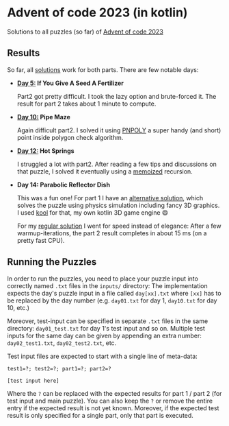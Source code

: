 # Advent of code 2023 (in kotlin)

Solutions to all puzzles (so  far) of [Advent of code 2023](https://adventofcode.com/2023/)

## Results

So far, all [solutions](src/main/kotlin) work for both parts. There are few notable days:

- **[Day 5:](src/main/kotlin/day05/Day05.kt) If You Give A Seed A Fertilizer**
  
  Part2 got pretty difficult. I took the lazy option and brute-forced it.
  The result for part 2 takes about 1 minute to compute.


- **[Day 10:](src/main/kotlin/day10/Day10.kt) Pipe Maze**

  Again difficult part2. I solved it using [PNPOLY](https://wrfranklin.org/Research/Short_Notes/pnpoly.html) a super
  handy (and short) point inside polygon check algorithm.


- **[Day 12:](src/main/kotlin/day12/Day12.kt) Hot Springs**

  I struggled a lot with part2. After reading a few tips and discussions on that puzzle, I solved it eventually using a
  [memoized](https://en.wikipedia.org/wiki/Memoization) recursion.    


- **Day 14: Parabolic Reflector Dish**

  This was a fun one! For part 1 I have an [alternative solution](src/main/kotlin/day14/Day14Kool.kt), which solves
  the puzzle using physics simulation including fancy 3D graphics. I used [kool](https://github.com/fabmax/kool) for 
  that, my own kotlin 3D game engine :smile:

  For my [regular solution](src/main/kotlin/day14/Day14.kt) I went for speed instead of elegance: After a few
  warmup-iterations, the part 2 result completes in about 15 ms (on a pretty fast CPU).

## Running the Puzzles

In order to run the puzzles, you need to place your puzzle input into correctly named `.txt` files in the `inputs/` directory:
The implementation expects the day's puzzle input in a file called `day[xx].txt` where `[xx]` has to be replaced by
the day number (e.g. `day01.txt` for day 1, `day10.txt` for day 10, etc.)

Moreover, test-input can be specified in separate `.txt` files in the same directory: `day01_test.txt` for day 1's
test input and so on. Multiple test inputs for the same day can be given by appending an extra number:
`day02_test1.txt`, `day02_test2.txt`, etc.

Test input files are expected to start with a single line of meta-data:
```
test1=?; test2=?; part1=?; part2=?

[test input here]
```
Where the `?` can be replaced with the expected results for part 1 / part 2 (for test input and main puzzle). You can
also keep the `?` or remove the entire entry if the expected result is not yet known. Moreover, if the expected
test result is only specified for a single part, only that part is executed.

